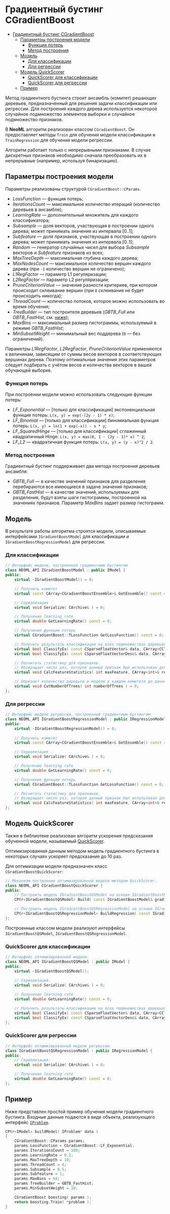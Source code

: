 # Градиентный бустинг CGradientBoost

<!-- TOC -->

- [Градиентный бустинг CGradientBoost](#градиентный-бустинг-cgradientboost)
	- [Параметры построения модели](#параметры-построения-модели)
		- [Функция потерь](#функция-потерь)
		- [Метод построения](#метод-построения)
	- [Модель](#модель)
		- [Для классификации](#для-классификации)
		- [Для регрессии](#для-регрессии)
	- [Модель QuickScorer](#модель-quickscorer)
		- [QuickScorer для классификации](#quickscorer-для-классификации)
		- [QuickScorer для регрессии](#quickscorer-для-регрессии)
	- [Пример](#пример)

<!-- /TOC -->

Метод градиентного бустинга строит ансамбль (комитет) решающих деревьев, предназначенный для решения задачи классификации или регрессии.
Для построения каждого дерева используется некоторое случайное подмножество элементов выборки и случайное подмножество признаков.

В **NeoML** алгоритм реализован классом `CGradientBoost`. Он предоставляет методы `Train` для обучения модели классификации и `TrainRegression` для обучения модели регрессии.

Алгоритм работает только с непрерывными признаками. В случае дискретных признаков необходимо сначала преобразовать их в непрерывные (например, используя бинаризацию).

## Параметры построения модели

Параметры реализованы структурой `CGradientBoost::CParams`.

- *LossFunction* — функция потерь;
- *IterationsCount* — максимальное количество итераций (количество деревьев в ансамбле);
- *LearningRate* — дополнительный множитель для каждого классификатора;
- *Subsample* — доля векторов, участвующая в построении одного дерева; может принимать значения из интервала [0..1];
- *Subfeature* — доля признаков, участвующая в построении одного дерева; может принимать значения из интервала [0..1];
- *Random* — генератор случайных чисел для выбора *Subsample* векторов и *Subfeature* признаков из всех;
- *MaxTreeDepth* — максимальная глубина каждого дерева;
- *MaxNodesCount* — максимальное количество вершин каждого деревa (при `-1` количество вершин не ограничено);
- *L1RegFactor* — параметр L1 регуляризации;
- *L2RegFactor* — параметр L2 регуляризации;
- *PruneCriterionValue* — значение разности критериев, при котором происходит склеивание вершин (при `0` склеивание не будет происходить никогда);
- *ThreadCount* — количество потоков, которое можно использовать во время обучения;
- *TreeBuilder* — тип построителя деревьев (*GBTB_Full* или *GBTB_FastHist*, см. [ниже](#метод-построения));
- *MaxBins* — максимальный размер гистограммы, используемый в режиме *GBTB_FastHist*;
- *MinSubsetWeight* — минимальный вес поддерева (`0` — без ограничений).

Параметры *L1RegFactor*, *L2RegFactor*, *PruneCriterionValue* применяются
к величинам, зависящим от суммы весов векторов в соответствующих вершинах дерева. Поэтому оптимальные значения этих параметров следует подбирать с учётом весов и количества векторов в вашей обучающей выборке.

### Функция потерь

При построении модели можно использовать следующие функции потерь:

- *LF_Exponential* — [только для классификации] экспоненциальная функция потерь: `L(x, y) = exp(-(2y - 1) * x)`;
- *LF_Binomial* — [только для классификации] биномиальная функция потерь: `L(x, y) = ln(1 + exp(-x)) - x * y`;
- *LF_SquaredHinge* — [только для классификации] сглаженный квадратичный Hinge: `L(x, y) = max(0, 1 - (2y - 1)* x) ^ 2`;
- *LF_L2* — квадратичная функция потерь: `L(x, y) = (y - x)^2 / 2`.

### Метод построения

Градиентный бустинг поддерживает два метода построения деревьев ансамбля:

- *GBTB_Full* — в качестве значений признаков для разделения перебираются все имеющиеся в задаче значения признаков;
- *GBTB_FastHist* — в качестве значений, используемых для разделения, будут взяты шаги гистограммы, построенной на значениях признаков. Параметр *MaxBins* задает размер гистограмм.

## Модель

В результате работы алгоритма строятся модели, описываемые интерфейсами `IGradientBoostModel` для классификации и `IGradientBoostRegressionModel` для регрессии.

### Для классификации

```c++
// Интерфейс модели, построенной градиентным бустингом
class NEOML_API IGradientBoostModel : public IModel {
public:
	virtual ~IGradientBoostModel() = 0;

	// Получить комитет
	virtual const CArray<CGradientBoostEnsemble>& GetEnsemble() const = 0;

	// Сериализация
	virtual void Serialize( CArchive& ) = 0;

	// Получение learning rate
	virtual double GetLearningRate() const = 0;

	// Получение функции потерь
	virtual CGradientBoost::TLossFunction GetLossFunction() const = 0;

	// Получить результаты классификации на всех подмножествах деревьев вида [1..k]
	virtual bool ClassifyEx( const CSparseFloatVector& data, CArray<CClassificationResult>& results ) const = 0;
	virtual bool ClassifyEx( const CSparseFloatVectorDesc& data, CArray<CClassificationResult>& results ) const = 0;

	// Посчитать статистику для признаков.
	// Возвращает число раз, которое данный признак был использован для разделения в деревьях.
	virtual void CalcFeatureStatistics( int maxFeature, CArray<int>& result ) const = 0;

	// Обрезает количество деревьев в модели в каждом комитете до данного
	virtual void CutNumberOfTrees( int numberOfTrees ) = 0;
};
```

### Для регрессии

```c++
// Интерфейс модели регрессии, построенной градиентным бустингом
class NEOML_API IGradientBoostRegressionModel : public IRegressionModel, public IMultivariateRegressionModel {
public:
	virtual ~IGradientBoostRegressionModel() = 0;
	
    // Получить комитет
	virtual const CArray<CGradientBoostEnsemble>& GetEnsemble() const = 0;

	// Сериализация
	virtual void Serialize( CArchive& ) = 0;

	// Получение learning rate
	virtual double GetLearningRate() const = 0;

	// Получение функции потерь
	virtual CGradientBoost::TLossFunction GetLossFunction() const = 0;

	// Посчитать статистику для признаков.
	// Возвращает число раз, которое данный признак был использован для разделения в деревьях.
	virtual void CalcFeatureStatistics( int maxFeature, CArray<int>& result ) const = 0;
};
```

## Модель QuickScorer

Также в библиотеке реализован алгоритм ускорения предсказания обученной модели, называемый [QuickScorer](http://ecmlpkdd2017.ijs.si/papers/paperID718.pdf).

Оптимизированная данным методом модель градиентного бустинга в некоторых случаях ускоряет предсказание до 10 раз.

Для оптимизации модели предназначен класс `CGradientBoostQuickScorer`:

```c++
// Механизм построения оптимизированной модели методом QuickScorer.
class NEOML_API CGradientBoostQuickScorer {
public:
	// Построить модель IGradientBoostQSModel на основе IGradientBoostModel.
	CPtr<IGradientBoostQSModel> Build( const IGradientBoostModel& gradientBoostModel );

	// Построить модель IGradientBoostQSRegressionModel на основе IGradientBoostRegressionModel.
	CPtr<IGradientBoostQSRegressionModel> BuildRegression( const IGradientBoostRegressionModel& gradientBoostModel );
};
```
Построенные классом модели реализуют интерфейсы `IGradientBoostQSModel`, `IGradientBoostQSRegressionModel`.

### QuickScorer для классификации

```c++
// Интерфейс оптимизированной модели.
class NEOML_API IGradientBoostQSModel : public IModel {
public:
	virtual ~IGradientBoostQSModel();
    
	// Сериализация.
	virtual void Serialize( CArchive& ) = 0;

	// Получение learning rate
	virtual double GetLearningRate() const = 0;

	// Получить результаты классификации на всех подмножествах деревьев вида [0..k].
	virtual bool ClassifyEx( const CSparseFloatVector& data, CArray<CClassificationResult>& results ) const = 0;
	virtual bool ClassifyEx( const CSparseFloatVectorDesc& data, CArray<CClassificationResult>& results ) const = 0;
};
```

### QuickScorer для регресcии

```c++
// Интерфейс оптимизированной модели регрессии.
class IGradientBoostQSRegressionModel : public IRegressionModel {
public:
	// Сериализация.
	virtual void Serialize( CArchive& ) = 0;

	// Получение learning rate
	virtual double GetLearningRate() const = 0;
};
```

## Пример

Ниже представлен простой пример обучения модели градиентного бустинга. Входные данные подаются в виде объекта, реализующего интерфейс [`IProblem`](Problems.md).

```c++
CPtr<IModel> buildModel( IProblem* data )
{
	CGradientBoost::CParams params;
	params.LossFunction = CGradientBoost::LF_Exponential;
	params.IterationsCount = 100;
	params.LearningRate = 0.1;
	params.MaxTreeDepth = 10;
	params.ThreadCount = 4;
	params.Subsample = 0.5;
	params.Subfeature = 1;
	params.MaxBins = 64;
	params.TreeBuilder = GBTB_FastHist;
	params.MinSubsetWeight = 10;

	CGradientBoost boosting( params );
	return boosting.Train( *problem );
}
```
